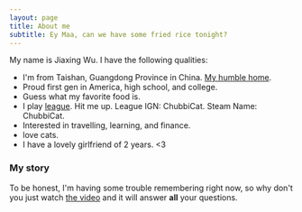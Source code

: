 ```yaml
---
layout: page
title: About me
subtitle: Ey Maa, can we have some fried rice tonight? 
---
```


My name is Jiaxing Wu. I have the following qualities:

- I'm from Taishan, Guangdong Province in China. [My humble home](https://map.baidu.com/@12558156.39,2525152.66,21z,87t,129.3h#panoid=09004600011603041256594198V&panotype=street&heading=139.87&pitch=-7.62&l=21&tn=B_NORMAL_MAP&sc=0&newmap=1&shareurl=1&pid=09004600011603041256594198V).
- Proud first gen in America, high school, and college.
- Guess what my favorite food is.  
- I play [league](https://na.leagueoflegends.com/en-us/). Hit me up. League IGN: ChubbiCat. Steam Name: ChubbiCat.
- Interested in travelling, learning, and finance.
- love cats. 
- I have a lovely girlfriend of 2 years. <3

### My story

To be honest, I'm having some trouble remembering right now, so why don't you just watch [the video](https://www.youtube.com/watch?v=5RBO7e1Hzvk) and it will answer **all** your questions.

